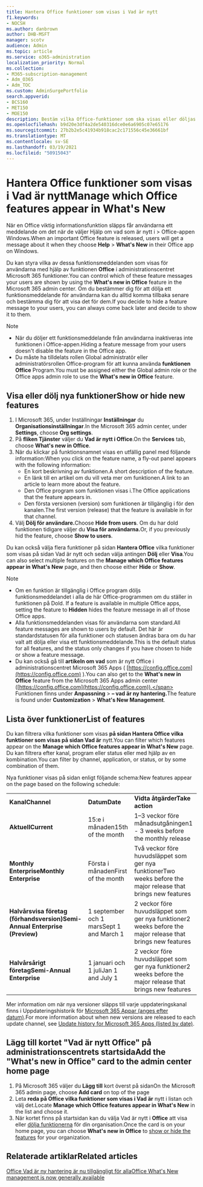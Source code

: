 ```yaml
---
title: Hantera Office funktioner som visas i Vad är nytt
f1.keywords:
- NOCSH
ms.author: danbrown
author: DHB-MSFT
manager: scotv
audience: Admin
ms.topic: article
ms.service: o365-administration
localization_priority: Normal
ms.collection:
- M365-subscription-management
- Adm_O365
- Adm_TOC
ms.custom: AdminSurgePortfolio
search.appverid:
- BCS160
- MET150
- MOE150
description: Bestäm vilka Office-funktioner som ska visas eller döljas när en användare väljer Hjälp > Vad är nytt i användarens Office-appen på Windows med hjälp av funktionen Vad är nytt i Office i administrationscentret för Microsoft 365.
ms.openlocfilehash: b9d20e3df4a2de540316dce0e6a6905c07e65176
ms.sourcegitcommit: 27b2b2e5c41934b918cac2c171556c45e36661bf
ms.translationtype: MT
ms.contentlocale: sv-SE
ms.lasthandoff: 03/19/2021
ms.locfileid: "50915043"
---
```

# <a name="manage-which-office-features-appear-in-whats-new"></a><span data-ttu-id="81be2-103">Hantera Office funktioner som visas i Vad är nytt</span><span class="sxs-lookup"><span data-stu-id="81be2-103">Manage which Office‎ features appear in What's New</span></span>

<span data-ttu-id="81be2-104">När en Office viktig informationsfunktion släpps får användarna ett meddelande om det när de väljer Hjälp om vad som är nytt i  >   Office-appen Windows.</span><span class="sxs-lookup"><span data-stu-id="81be2-104">When an important ‎Office‎ feature is released, users will get a message about it when they choose **Help** > **What's New** in their ‎‎Office‎‎ app on ‎Windows‎.</span></span>

<span data-ttu-id="81be2-105">Du kan styra vilka av dessa funktionsmeddelanden som visas för användarna med hjälp av funktionen **Office** i administrationscentret Microsoft 365 funktioner.</span><span class="sxs-lookup"><span data-stu-id="81be2-105">You can control which of these feature messages your users are shown by using the **What's new in Office** feature in the Microsoft 365 admin center.</span></span> <span data-ttu-id="81be2-106">Om du bestämmer dig för att dölja ett funktionsmeddelande för användarna kan du alltid komma tillbaka senare och bestämma dig för att visa det för dem.</span><span class="sxs-lookup"><span data-stu-id="81be2-106">If you decide to hide a feature message to your users, you can always come back later and decide to show it to them.</span></span>

> [!NOTE]
> - <span data-ttu-id="81be2-107">När du döljer ett funktionsmeddelande från användarna inaktiveras inte funktionen i Office-appen.</span><span class="sxs-lookup"><span data-stu-id="81be2-107">Hiding a feature message from your users doesn't disable the feature in the Office app.</span></span>
> - <span data-ttu-id="81be2-108">Du måste ha tilldelats rollen Global administratör eller administratörsrollen Office-program för att kunna använda **funktionen Office** Program.</span><span class="sxs-lookup"><span data-stu-id="81be2-108">You must be assigned either the Global admin role or the Office apps admin role to use the **What's new in Office** feature.</span></span>

## <a name="show-or-hide-new-features"></a><span data-ttu-id="81be2-109">Visa eller dölj nya funktioner</span><span class="sxs-lookup"><span data-stu-id="81be2-109">Show or hide new features</span></span> 

1. <span data-ttu-id="81be2-110">I Microsoft 365, under Inställningar **Inställningar** du **Organisationsinställningar**.</span><span class="sxs-lookup"><span data-stu-id="81be2-110">In the Microsoft 365 admin center, under **Settings**, choose **Org settings**.</span></span>
2. <span data-ttu-id="81be2-111">På **fliken Tjänster** väljer du **Vad är nytt i Office**.</span><span class="sxs-lookup"><span data-stu-id="81be2-111">On the **Services** tab, choose **What's new in Office**.</span></span>
3. <span data-ttu-id="81be2-112">När du klickar på funktionsnamnet visas en utfällig panel med följande information:</span><span class="sxs-lookup"><span data-stu-id="81be2-112">When you click on the feature name, a fly-out panel appears with the following information:</span></span>
     - <span data-ttu-id="81be2-113">En kort beskrivning av funktionen.</span><span class="sxs-lookup"><span data-stu-id="81be2-113">A short description of the feature.</span></span>
     - <span data-ttu-id="81be2-114">En länk till en artikel om du vill veta mer om funktionen.</span><span class="sxs-lookup"><span data-stu-id="81be2-114">A link to an article to learn more about the feature.</span></span>
     - <span data-ttu-id="81be2-115">Den Office program som funktionen visas i.</span><span class="sxs-lookup"><span data-stu-id="81be2-115">The Office applications that the feature appears in.</span></span>
     - <span data-ttu-id="81be2-116">Den första versionen (version) som funktionen är tillgänglig i för den kanalen.</span><span class="sxs-lookup"><span data-stu-id="81be2-116">The first version (release) that the feature is available in for that channel.</span></span>
4. <span data-ttu-id="81be2-117">Välj **Dölj för användare.**</span><span class="sxs-lookup"><span data-stu-id="81be2-117">Choose **Hide from users**.</span></span> <span data-ttu-id="81be2-118">Om du har dold funktionen tidigare väljer du **Visa för användarna.**</span><span class="sxs-lookup"><span data-stu-id="81be2-118">Or, if you previously hid the feature, choose **Show to users**.</span></span>

<span data-ttu-id="81be2-119">Du kan också välja flera funktioner på sidan **Hantera Office** vilka funktioner som visas på sidan Vad är nytt och sedan välja antingen **Dölj** eller **Visa**.</span><span class="sxs-lookup"><span data-stu-id="81be2-119">You can also select multiple features on the **Manage which ‎Office‎ features appear in What's New** page, and then choose either **Hide** or **Show**.</span></span>

> [!NOTE]
> - <span data-ttu-id="81be2-120">Om en funktion är tillgänglig i Office program döljs funktionsmeddelandet i alla de här Office-programmen om du ställer in funktionen på Dold. </span><span class="sxs-lookup"><span data-stu-id="81be2-120">If a feature is available in multiple Office apps, setting the feature to **Hidden** hides the feature message in all of those Office apps.</span></span>
> - <span data-ttu-id="81be2-121">Alla funktionsmeddelanden visas för användarna som standard.</span><span class="sxs-lookup"><span data-stu-id="81be2-121">All feature messages are shown to users by default.</span></span> <span data-ttu-id="81be2-122">Det här är standardstatusen för alla funktioner och statusen ändras bara om du har valt att dölja eller visa ett funktionsmeddelande.</span><span class="sxs-lookup"><span data-stu-id="81be2-122">This is the default status for all features, and the status only changes if you have chosen to hide or show a feature message.</span></span>
> - <span data-ttu-id="81be2-123">Du kan också gå till **artikeln om vad** som är nytt Office i administrationscentret Microsoft 365 Apps ( [https://config.office.com](https://config.office.com) ).</span><span class="sxs-lookup"><span data-stu-id="81be2-123">You can also get to the **What's new in Office** feature from the Microsoft 365 Apps admin center ([https://config.office.com](https://config.office.com)).</span></span> <span data-ttu-id="81be2-124">Funktionen finns under **Anpassning**  >  **– vad är ny hantering.**</span><span class="sxs-lookup"><span data-stu-id="81be2-124">The feature is found under **Customization** > **What's New Management**.</span></span>

## <a name="list-of-features"></a><span data-ttu-id="81be2-125">Lista över funktioner</span><span class="sxs-lookup"><span data-stu-id="81be2-125">List of features</span></span>

<span data-ttu-id="81be2-126">Du kan filtrera vilka funktioner som visas **på sidan Hantera Office vilka funktioner som visas på sidan Vad är** nytt.</span><span class="sxs-lookup"><span data-stu-id="81be2-126">You can filter which features appear on the **Manage which ‎Office‎ features appear in What's New** page.</span></span> <span data-ttu-id="81be2-127">Du kan filtrera efter kanal, program eller status eller med hjälp av en kombination.</span><span class="sxs-lookup"><span data-stu-id="81be2-127">You can filter by channel, application, or status, or by some combination of them.</span></span>

<span data-ttu-id="81be2-128">Nya funktioner visas på sidan enligt följande schema:</span><span class="sxs-lookup"><span data-stu-id="81be2-128">New features appear on the page based on the following schedule:</span></span>

||||
|:-----|:-----|:-----|
|<span data-ttu-id="81be2-129">**Kanal**</span><span class="sxs-lookup"><span data-stu-id="81be2-129">**Channel**</span></span> <br/> |<span data-ttu-id="81be2-130">**Datum**</span><span class="sxs-lookup"><span data-stu-id="81be2-130">**Date**</span></span> <br/> |<span data-ttu-id="81be2-131">**Vidta åtgärder**</span><span class="sxs-lookup"><span data-stu-id="81be2-131">**Take action**</span></span> <br/> |
|<span data-ttu-id="81be2-132">**Aktuell**</span><span class="sxs-lookup"><span data-stu-id="81be2-132">**Current**</span></span> <br/> |<span data-ttu-id="81be2-133">15:e i månaden</span><span class="sxs-lookup"><span data-stu-id="81be2-133">15th of the month</span></span>  <br/> |<span data-ttu-id="81be2-134">1–3 veckor före månadsutgåningen</span><span class="sxs-lookup"><span data-stu-id="81be2-134">1 - 3 weeks before the monthly release</span></span> <br/> |
|<span data-ttu-id="81be2-135">**Monthly Enterprise**</span><span class="sxs-lookup"><span data-stu-id="81be2-135">**Monthly Enterprise**</span></span> <br/> |<span data-ttu-id="81be2-136">Första i månaden</span><span class="sxs-lookup"><span data-stu-id="81be2-136">First of the month</span></span>  <br/> |<span data-ttu-id="81be2-137">Två veckor före huvudsläppet som ger nya funktioner</span><span class="sxs-lookup"><span data-stu-id="81be2-137">Two weeks before the major release that brings new features</span></span> |
|<span data-ttu-id="81be2-138">**Halvårsvisa företag (förhandsversion)**</span><span class="sxs-lookup"><span data-stu-id="81be2-138">**Semi-Annual Enterprise (Preview)**</span></span> <br/> |<span data-ttu-id="81be2-139">1 september och 1 mars</span><span class="sxs-lookup"><span data-stu-id="81be2-139">Sept 1 and March 1</span></span> <br/> | <span data-ttu-id="81be2-140">2 veckor före huvudsläppet som ger nya funktioner</span><span class="sxs-lookup"><span data-stu-id="81be2-140">2 weeks before the major release that brings new features</span></span>|
|<span data-ttu-id="81be2-141">**Halvårsårigt företag**</span><span class="sxs-lookup"><span data-stu-id="81be2-141">**Semi-Annual Enterprise**</span></span> <br/> |<span data-ttu-id="81be2-142">1 januari och 1 juli</span><span class="sxs-lookup"><span data-stu-id="81be2-142">Jan 1 and July 1</span></span> <br/> | <span data-ttu-id="81be2-143">2 veckor före huvudsläppet som ger nya funktioner</span><span class="sxs-lookup"><span data-stu-id="81be2-143">2 weeks before the major release that brings new features</span></span><br/> |

<span data-ttu-id="81be2-144">Mer information om när nya versioner släpps till varje uppdateringskanal finns i Uppdateringshistorik för [Microsoft 365 Appar (anges efter datum)](/officeupdates/update-history-microsoft365-apps-by-date).</span><span class="sxs-lookup"><span data-stu-id="81be2-144">For more information about when new versions are released to each update channel, see [Update history for Microsoft 365 Apps (listed by date)](/officeupdates/update-history-microsoft365-apps-by-date).</span></span>

## <a name="add-the-whats-new-in-office-card-to-the-admin-center-home-page"></a><span data-ttu-id="81be2-145">Lägg till kortet "Vad är nytt Office" på administrationscentrets startsida</span><span class="sxs-lookup"><span data-stu-id="81be2-145">Add the "What's new in Office" card to the admin center home page</span></span>

1. <span data-ttu-id="81be2-146">På Microsoft 365 väljer du **Lägg till** kort överst på sidan</span><span class="sxs-lookup"><span data-stu-id="81be2-146">On the Microsoft 365 admin page, choose **Add card** on top of the page</span></span>
2. <span data-ttu-id="81be2-147">Leta **reda på Office vilka funktioner som visas i Vad är** nytt i listan och välj det.</span><span class="sxs-lookup"><span data-stu-id="81be2-147">Locate **Manage which Office features appear in What's New** in the list and choose it.</span></span>
3. <span data-ttu-id="81be2-148">När kortet finns på startsidan kan du välja Vad är nytt i **Office** att visa eller [dölja funktionerna](#show-or-hide-new-features) för din organisation.</span><span class="sxs-lookup"><span data-stu-id="81be2-148">Once the card is on your home page, you can choose **What's new in Office** to [show or hide the features](#show-or-hide-new-features) for your organization.</span></span>


## <a name="related-articles"></a><span data-ttu-id="81be2-149">Relaterade artiklar</span><span class="sxs-lookup"><span data-stu-id="81be2-149">Related articles</span></span>

[<span data-ttu-id="81be2-150">Office Vad är ny hantering är nu tillgängligt för alla</span><span class="sxs-lookup"><span data-stu-id="81be2-150">Office What's New management is now generally available</span></span>](https://techcommunity.microsoft.com/t5/microsoft-365-blog/office-what-s-new-management-is-now-generally-available/ba-p/1179954)